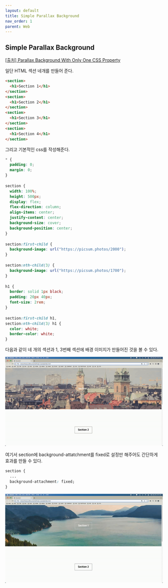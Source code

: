 ```yaml
---
layout: default
title: Simple Parallax Background
nav_order: 1
parent: Web
---
```


## Simple Parallax Background

[[출처] Parallax Background With Only One CSS Property](https://youtu.be/h92U3eRMvw0)

일단 HTML 섹션 네개를 만들어 준다.

```html
<section>
  <h1>Section 1</h1>
</section>
<section>
  <h1>Section 2</h1>
</section>
<section>
  <h1>Section 3</h1>
</section>
<section>
  <h1>Section 4</h1>
</section>
```

그리고 기본적인 css를 작성해준다.

```css
* {
  padding: 0;
  margin: 0;
}

section {
  width: 100%;
  height: 500px;
  display: flex;
  flex-direction: column;
  align-items: center;
  justify-content: center;
  background-size: cover;
  background-position: center;
}

section:first-child {
  background-image: url("https://picsum.photos/2000");
}

section:nth-child(3) {
  background-image: url("https://picsum.photos/1700");
}

h1 {
  border: solid 1px black;
  padding: 20px 40px;
  font-size: 2rem;
}

section:first-child h1,
section:nth-child(3) h1 {
  color: white;
  border-color: white;
}
```

다음과 같이 네 개의 섹션과 1, 3번째 섹션에 배경 이미지가 만들어진 것을 볼 수 있다.

![result](./img/01/01.gif)

여기서 section에 background-attatchment를 fixed로 설정만 해주어도 간단하게 효과를 만들 수 있다.

```css
section {
  ...
  background-attachment: fixed;
}
```

![result](./img/01/02.gif)
